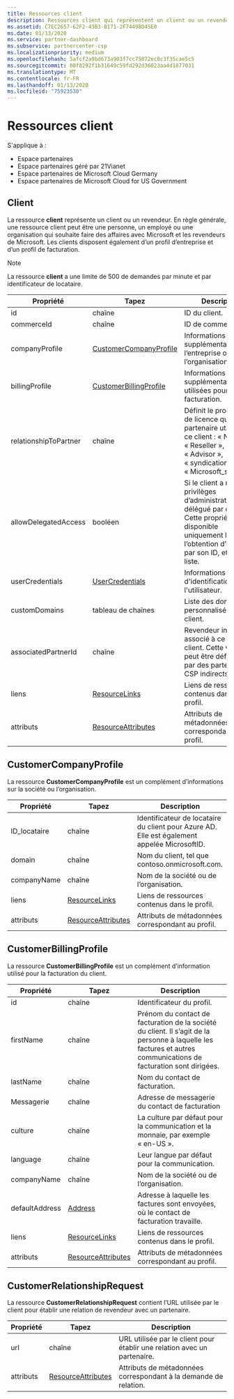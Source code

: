 ```yaml
---
title: Ressources client
description: Ressources client qui représentent un client ou un revendeur.
ms.assetid: C7EC2657-62F2-43B3-B171-2F74498D45E0
ms.date: 01/13/2020
ms.service: partner-dashboard
ms.subservice: partnercenter-csp
ms.localizationpriority: medium
ms.openlocfilehash: 5afcf2a9bd673a903f7cc75072ec0c3f35cae5c5
ms.sourcegitcommit: 80f8292f1b31649c59fd292d36023aa4d1877031
ms.translationtype: MT
ms.contentlocale: fr-FR
ms.lasthandoff: 01/13/2020
ms.locfileid: "75923530"
---
```

# <a name="customer-resources"></a>Ressources client

S'applique à :

- Espace partenaires
- Espace partenaires géré par 21Vianet
- Espace partenaires de Microsoft Cloud Germany
- Espace partenaires de Microsoft Cloud for US Government

## <a name="customer"></a>Client

La ressource **client** représente un client ou un revendeur. En règle générale, une ressource client peut être une personne, un employé ou une organisation qui souhaite faire des affaires avec Microsoft et les revendeurs de Microsoft. Les clients disposent également d’un profil d’entreprise et d’un profil de facturation.

>[!NOTE]
>La ressource **client** a une limite de 500 de demandes par minute et par identificateur de locataire.

| Propriété              | Tapez                                                             | Description                                                                                                                                  |
|-----------------------|------------------------------------------------------------------|----------------------------------------------------------------------------------------------------------------------------------------------|
| id                    | chaîne                                                           | ID du client.                                                                                                                             |
| commerceId            | chaîne                                                           | ID de commerce.                                                                                                                             |
| companyProfile        | [CustomerCompanyProfile](#customercompanyprofile)                | Informations supplémentaires sur l’entreprise ou l’organisation.                                                                                    |
| billingProfile        | [CustomerBillingProfile](#customerbillingprofile)                | Informations supplémentaires utilisées pour la facturation.                                                                                                     |
| relationshipToPartner | chaîne                                                           | Définit le programme de licence que le partenaire utilise pour ce client : « None », « Reseller », « Advisor », « syndication » ou « Microsoft\_support ». |
| allowDelegatedAccess  | booléen                                                          | Si le client a reçu des privilèges d’administrateur délégué par ce client. Cette propriété est disponible uniquement lors de l’obtention d’un client par son ID, et non par liste.                                                         |
| userCredentials       | [UserCredentials](user-resources.md#usercredentials) | Informations d'identification de l'utilisateur.                                                                                                                        |
| customDomains         | tableau de chaînes                                                 | Liste des domaines personnalisés d’un client.                                                                                                        |
| associatedPartnerId   | chaîne                                                           | Revendeur indirect associé à ce compte client. Cette valeur ne peut être définie que par des partenaires CSP indirects.                              |
| liens                 | [ResourceLinks](utility-resources.md#resourcelinks)             | Liens de ressources contenus dans le profil.                                                                                             |
| attributs            | [ResourceAttributes](utility-resources.md#resourceattributes)   | Attributs de métadonnées correspondant au profil.                                                                                        |

## <a name="customercompanyprofile"></a>CustomerCompanyProfile

La ressource **CustomerCompanyProfile** est un complément d’informations sur la société ou l’organisation.

| Propriété    | Tapez                                                           | Description                                                                       |
|-------------|----------------------------------------------------------------|-----------------------------------------------------------------------------------|
| ID_locataire    | chaîne                                                         | Identificateur de locataire du client pour Azure AD. Elle est également appelée MicrosoftID. |
| domain      | chaîne                                                         | Nom du client, tel que contoso.onmicrosoft.com.                             |
| companyName | chaîne                                                         | Nom de la société ou de l’organisation.                                          |
| liens       | [ResourceLinks](utility-resources.md#resourcelinks)           | Liens de ressources contenus dans le profil.                                  |
| attributs  | [ResourceAttributes](utility-resources.md#resourceattributes) | Attributs de métadonnées correspondant au profil.                             |

## <a name="customerbillingprofile"></a>CustomerBillingProfile

La ressource **CustomerBillingProfile** est un complément d’information utilisé pour la facturation du client.

| Propriété       | Tapez                                                           | Description                                                                                                                                            |
|----------------|----------------------------------------------------------------|--------------------------------------------------------------------------------------------------------------------------------------------------------|
| id             | chaîne                                                         | Identificateur du profil.                                                                                                                                |
| firstName      | chaîne                                                         | Prénom du contact de facturation de la société du client. Il s’agit de la personne à laquelle les factures et autres communications de facturation sont dirigées. |
| lastName       | chaîne                                                         | Nom du contact de facturation.                                                                                                                  |
| Messagerie          | chaîne                                                         | Adresse de messagerie du contact de facturation                                                                                                                    |
| culture        | chaîne                                                         | La culture par défaut pour la communication et la monnaie, par exemple « en-US ».                                                                               |
| language       | chaîne                                                         | Leur langue par défaut pour la communication.                                                                                                            |
| companyName    | chaîne                                                         | Nom de la société ou de l’organisation.                                                                                                               |
| defaultAddress | [Address](utility-resources.md#address)                       | Adresse à laquelle les factures sont envoyées, où le contact de facturation travaille.                                                                                   |
| liens          | [ResourceLinks](utility-resources.md#resourcelinks)           | Liens de ressources contenus dans le profil.                                                                                                       |
| attributs     | [ResourceAttributes](utility-resources.md#resourceattributes) | Attributs de métadonnées correspondant au profil.                                                                                                  |

## <a name="customerrelationshiprequest"></a>CustomerRelationshipRequest

La ressource **CustomerRelationshipRequest** contient l’URL utilisée par le client pour établir une relation de revendeur avec un partenaire.

| Propriété   | Tapez                                                           | Description                                                              |
|------------|----------------------------------------------------------------|--------------------------------------------------------------------------|
| url        | chaîne                                                         | URL utilisée par le client pour établir une relation avec un partenaire. |
| attributs | [ResourceAttributes](utility-resources.md#resourceattributes) | Attributs de métadonnées correspondant à la demande de relation.       |